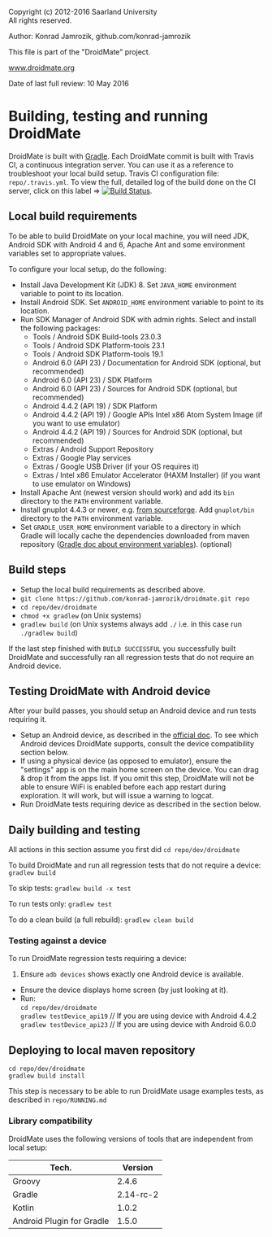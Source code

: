   Copyright (c) 2012-2016 Saarland University  
  All rights reserved.

  Author: Konrad Jamrozik, github.com/konrad-jamrozik
  
  This file is part of the "DroidMate" project.

  www.droidmate.org

  Date of last full review: 10 May 2016

# Building, testing and running DroidMate #

DroidMate is built with [Gradle](https://docs.gradle.org/current/userguide/userguide.html). Each DroidMate commit is built with Travis CI, a continuous integration server. You can use it as a reference to troubleshoot your local build setup. Travis CI configuration file: `repo/.travis.yml`. To view the full, detailed log of the build done on the CI server, click on this label => [![Build Status](https://travis-ci.org/konrad-jamrozik/droidmate.svg?branch=master)](https://travis-ci.org/konrad-jamrozik/droidmate).

## Local build requirements ##

To be able to build DroidMate on your local machine, you will need JDK, Android SDK with Android 4 and 6, Apache Ant and some 
environment variables set to appropriate values.

To configure your local setup, do the following:

* Install Java Development Kit (JDK) 8. Set `JAVA_HOME` environment variable to point to its location.
* Install Android SDK. Set `ANDROID_HOME` environment variable to point to its location.
* Run SDK Manager of Android SDK with admin rights. Select and install the following packages:
  * Tools / Android SDK Build-tools 23.0.3
  * Tools / Android SDK Platform-tools 23.1
  * Tools / Android SDK Platform-tools 19.1
  * Android 6.0 (API 23) / Documentation for Android SDK (optional, but recommended)
  * Android 6.0 (API 23) / SDK Platform
  * Android 6.0 (API 23) / Sources for Android SDK (optional, but recommended)
  * Android 4.4.2 (API 19) / SDK Platform
  * Android 4.4.2 (API 19) / Google APIs Intel x86 Atom System Image (if you want to use emulator)
  * Android 4.4.2 (API 19) / Sources for Android SDK (optional, but recommended)
  * Extras / Android Support Repository
  * Extras / Google Play services
  * Extras / Google USB Driver (if your OS requires it)
  * Extras / Intel x86 Emulator Accelerator (HAXM Installer) (if you want to use emulator on Windows)
* Install Apache Ant (newest version should work) and add its `bin` directory to the `PATH` environment variable.
* Install gnuplot 4.4.3 or newer, e.g. [from sourceforge](https://sourceforge.net/projects/gnuplot/files/gnuplot/4.4.3). Add `gnuplot/bin` directory to the `PATH` environment variable.
* Set `GRADLE_USER_HOME` environment variable to a directory in which Gradle will locally cache the dependencies downloaded from maven repository ([Gradle doc about environment variables](https://docs.gradle.org/current/userguide/build_environment.html#sec:gradle_properties_and_system_properties)). (optional)

## Build steps ##

* Setup the local build requirements as described above. 
* `git clone https://github.com/konrad-jamrozik/droidmate.git repo`
* `cd repo/dev/droidmate`
* `chmod +x gradlew` (on Unix systems)
* `gradlew build` (on Unix systems always add `./` i.e. in this case run `./gradlew build`)

If the last step finished with `BUILD SUCCESSFUL` you successfully built DroidMate and successfully ran all regression tests that do not require an Android device.

## Testing DroidMate with Android device ##

After your build passes, you should setup an Android device and run tests requiring it.

* Setup an Android device, as described in the [official doc](http://developer.android.com/training/basics/firstapp/running-app.html#RealDevice). To see which Android devices DroidMate supports, consult the device compatibility section below.
* If using a physical device (as opposed to emulator), ensure the "settings" app is on the main home screen on the device. You can drag & drop it from the apps list. If you omit this step, DroidMate will not be able to ensure WiFi is enabled before each app restart during exploration. It will work, but will issue a warning to logcat.
* Run DroidMate tests requiring device as described in the section below.

## Daily building and testing ##

All actions in this section assume you first did `cd repo/dev/droidmate`

To build DroidMate and run all regression tests that do not require a device:  `gradlew build`  

To skip tests: `gradlew build -x test`

To run tests only: `gradlew test`

To do a clean build (a full rebuild): `gradlew clean build`

### Testing against a device ###

To run DroidMate regression tests requiring a device:

1. Ensure `adb devices` shows exactly one Android device is available.
* Ensure the device displays home screen (by just looking at it).
* Run:  
`cd repo/dev/droidmate`  
`gradlew testDevice_api19` // If you are using device with Android 4.4.2  
`gradlew testDevice_api23` // If you are using device with Android 6.0.0 

## Deploying to local maven repository ##

`cd repo/dev/droidmate`  
`gradlew build install`

This step is necessary to be able to run DroidMate usage examples tests, as described in `repo/RUNNING.md` 

### Library compatibility ###

DroidMate uses the following versions of tools that are independent from local setup:

| Tech.         | Version |
| ------------- | ------- |
| Groovy        | 2.4.6   |
| Gradle        | 2.14-rc-2 |
| Kotlin        | 1.0.2   |
| Android Plugin for Gradle | 1.5.0 |

